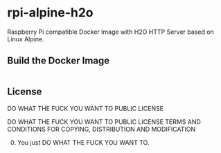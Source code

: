 # rpi-alpine-h2o

Raspberry Pi compatible Docker Image with H2O HTTP Server based on Linux Alpine.

## Build the Docker Image
```docker build -t jdequeant/rpi-alpine-h2o .
```

## License

DO WHAT THE FUCK YOU WANT TO PUBLIC LICENSE  

DO WHAT THE FUCK YOU WANT TO PUBLIC LICENSE 
TERMS AND CONDITIONS FOR COPYING, DISTRIBUTION AND MODIFICATION 

0. You just DO WHAT THE FUCK YOU WANT TO.
